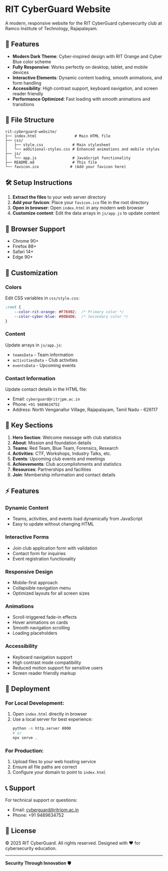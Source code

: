 # RIT CyberGuard Website

A modern, responsive website for the RIT CyberGuard cybersecurity club at Ramco Institute of Technology, Rajapalayam.

## 🚀 Features

- **Modern Dark Theme**: Cyber-inspired design with RIT Orange and Cyber Blue color scheme
- **Fully Responsive**: Works perfectly on desktop, tablet, and mobile devices
- **Interactive Elements**: Dynamic content loading, smooth animations, and form handling
- **Accessibility**: High contrast support, keyboard navigation, and screen reader friendly
- **Performance Optimized**: Fast loading with smooth animations and transitions

## 📁 File Structure

```
rit-cyberguard-website/
├── index.html                 # Main HTML file
├── css/
│   ├── style.css             # Main stylesheet
│   └── additional-styles.css # Enhanced animations and mobile styles
├── js/
│   └── app.js                # JavaScript functionality
├── README.md                 # This file
└── favicon.ico              # (Add your favicon here)
```

## 🛠️ Setup Instructions

1. **Extract the files** to your web server directory
2. **Add your favicon**: Place your `favicon.ico` file in the root directory
3. **Open in browser**: Open `index.html` in any modern web browser
4. **Customize content**: Edit the data arrays in `js/app.js` to update content

## 📱 Browser Support

- Chrome 90+
- Firefox 88+
- Safari 14+
- Edge 90+

## 🎨 Customization

### Colors
Edit CSS variables in `css/style.css`:
```css
:root {
    --color-rit-orange: #F76902;  /* Primary color */
    --color-cyber-blue: #00B4D8;  /* Secondary color */
}
```

### Content
Update arrays in `js/app.js`:
- `teamsData` - Team information
- `activitiesData` - Club activities
- `eventsData` - Upcoming events

### Contact Information
Update contact details in the HTML file:
- Email: `cyberguard@ritrjpm.ac.in`
- Phone: `+91 9489634752`
- Address: North Venganallur Village, Rajapalayam, Tamil Nadu - 626117

## 🎯 Key Sections

1. **Hero Section**: Welcome message with club statistics
2. **About**: Mission and foundation details
3. **Teams**: Red Team, Blue Team, Forensics, Research
4. **Activities**: CTF, Workshops, Industry Talks, etc.
5. **Events**: Upcoming club events and meetings
6. **Achievements**: Club accomplishments and statistics
7. **Resources**: Partnerships and facilities
8. **Join**: Membership information and contact details

## ⚡ Features

### Dynamic Content
- Teams, activities, and events load dynamically from JavaScript
- Easy to update without changing HTML

### Interactive Forms
- Join club application form with validation
- Contact form for inquiries
- Event registration functionality

### Responsive Design
- Mobile-first approach
- Collapsible navigation menu
- Optimized layouts for all screen sizes

### Animations
- Scroll-triggered fade-in effects
- Hover animations on cards
- Smooth navigation scrolling
- Loading placeholders

### Accessibility
- Keyboard navigation support
- High contrast mode compatibility
- Reduced motion support for sensitive users
- Screen reader friendly markup

## 🚀 Deployment

### For Local Development:
1. Open `index.html` directly in browser
2. Use a local server for best experience:
   ```bash
   python -m http.server 8000
   # or
   npx serve .
   ```

### For Production:
1. Upload files to your web hosting service
2. Ensure all file paths are correct
3. Configure your domain to point to `index.html`

## 📞 Support

For technical support or questions:
- Email: cyberguard@ritrjpm.ac.in
- Phone: +91 9489634752

## 📄 License

© 2025 RIT CyberGuard. All rights reserved.
Designed with ❤️ for cybersecurity education.

---

**Security Through Innovation** 🛡️
